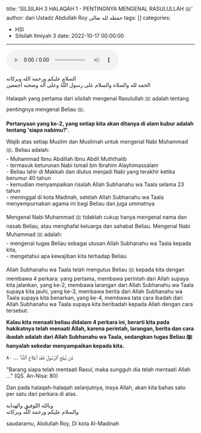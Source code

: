 title: 'SILSILAH 3 HALAQAH 1 - PENTINGNYA MENGENAL RASULULLAH ﷺ'
author: dari Ustadz Abdullah Roy حفظه لله تعالى
tags: []
categories:
  - HSI
  - Silsilah Ilmiyah 3
date: 2022-10-17 00:00:00
---
<audio controls="" src="https://docs.google.com/uc?export=open&id=1-7VR5h6s5Ai8tBjIi27yquHTeLx4VEwN"></audio>

<div class="dalil">
  السلام عليكم ورحمة الله وبركاته
  <br>
  الحمد لله والصلاة والسلام على رسول اللَّهُ وعلى آله وصحبه أجمعين
</div>

Halaqah yang pertama dari silsilah mengenal Rasulullah ﷺ adalah tentang pentingnya mengenal Beliau ﷺ.

<b>Pertanyaan yang ke-2, yang setiap kita akan ditanya di alam kubur adalah tentang 'siapa nabimu?'</b>. 
  
<p>
  Wajib atas setiap Muslim dan Muslimah untuk mengenal Nabi Muhammad ﷺ. Beliau adalah:
  <br>- Muhammad Ibnu Abdillah Ibnu Abdil Muththalib
  <br>- termasuk keturunan Nabi Ismail bin Ibrahim Alayhimassalam
  <br>- Beliau lahir di Makkah dan diutus menjadi Nabi yang terakhir ketika berumur 40 tahun
  <br>- kemudian menyampaikan risalah Allah Subhanahu wa Taala selama 23 tahun
  <br>- meninggal di kota Madinah, setelah Allah Subhanahu wa Taala menyempurnakan agama ini bagi Beliau dan juga ummatnya
</p>

<p>
Mengenal Nabi Muhammad ﷺ tidaklah cukup hanya mengenal nama dan nasab Beliau, atau menghafal keluarga dan sahabat Beliau. Mengenal Nabi Muhammad ﷺ adalah:
<br>- mengenal tugas Beliau sebagai utusan Allah Subhanahu wa Taala kepada kita,
<br>- mengetahui apa kewajiban kita terhadap Beliau
</p>

Allah Subhanahu wa Taala telah mengutus Beliau ﷺ kepada kita dengan membawa 4 perkara:
yang pertama, membawa perintah dari Allah supaya kita jalankan,
yang ke-2, membawa larangan dari Allah Subhanahu wa Taala supaya kita jauhi,
yang ke-3, membawa berita dari Allah Subhanahu wa Taala supaya kita benarkan,
yang ke-4, membawa tata cara ibadah dari Allah Subhanahu wa Taala supaya kita beribadah kepada Allah dengan cara tersebut.

<b>Kalau kita menaati beliau didalam 4 perkara ini, berarti kita pada hakikatnya telah menaati Allah, karena perintah, larangan, berita dan cara ibadah adalah dari Allah Subhanahu wa Taala, sedangkan tugas Beliau ﷺ hanyalah sekedar menyampaikan kepada kita.</b>

<div class="dalil">
  مَّن يُطِعِ ٱلرَّسُولَ فَقَدْ أَطَااعَ ٱللَّهَ ۖ ... ٨٠ 
  <p>
  "Barang siapa telah mentaati Rasul, maka sungguh dia telah mentaati Allah ..." (QS. An-Nisa: 80)
  </p>
</div>

Dan pada halaqah-halaqah selanjutnya, insya Allah, akan kita bahas satu per satu dari perkara di atas.

<div class="dalil">
  وبالله التّوفيق والهداية
  <br>
  والسلام عليكم ورحمة اللّه وبركاته
</div>

<p class="signature">
  saudaramu, Abdullah Roy, 
  Di kota Al-Madinah
</p>

